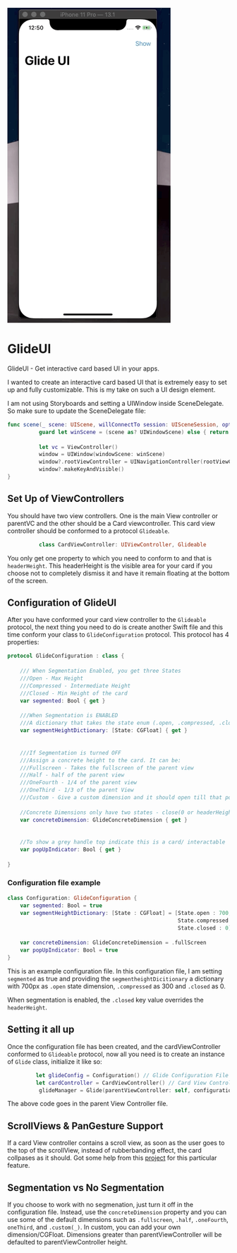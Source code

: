 
![](glideuigif.gif)

# GlideUI
GlideUI - Get interactive card based UI in your apps.

I wanted to create an interactive card based UI that is extremely easy to set up and fully customizable. This is my take on such a UI design element. 

I am not using Storyboards and setting a UIWindow inside SceneDelegate. So make sure to update the SceneDelegate file:  

```swift
func scene(_ scene: UIScene, willConnectTo session: UISceneSession, options connectionOptions: UIScene.ConnectionOptions) {
          guard let winScene = (scene as? UIWindowScene) else { return }
          
          let vc = ViewController()
          window = UIWindow(windowScene: winScene)
          window?.rootViewController = UINavigationController(rootViewController: vc)
          window?.makeKeyAndVisible()
}
````

## Set Up of ViewControllers 

You should have two view controllers. One is the main View controller or parentVC and the other should be a Card viewcontroller. This card view controller should be conformed to a protocol `Glideable`. 

````Swift 
          class CardViewController: UIViewController, Glideable 
````

You only get one property to which you need to conform to and that is `headerHeight`. This headerHeight is the visible area for your card if you choose not to completely dismiss it and have it remain floating at the bottom of the screen. 

## Configuration of GlideUI

After you have conformed your card view controller to the `Glideable` protocol, the next thing you need to do is create another Swift file and this time conform your class to `GlideConfiguration` protocol. This protocol has 4 properties: 

````Swift
protocol GlideConfiguration : class {
    
    /// When Segmentation Enabled, you get three States
    ///Open - Max Height
    ///Compressed - Intermediate Height
    ///Closed - Min Height of the card
    var segmented: Bool { get }
    
    ///When Segmentation is ENABLED
    ///A dictionary that takes the state enum (.open, .compressed, .closed) & corresponding heights
    var segmentHeightDictionary: [State: CGFloat] { get }
    
    
    ///If Segmentation is turned OFF
    ///Assign a concrete height to the card. It can be:
    ///Fullscreen - Takes the fullscreen of the parent view
    ///Half - half of the parent view
    ///OneFourth - 1/4 of the parent view
    ///OneThird - 1/3 of the parent View
    ///Custom - Give a custom dimension and it should open till that point.

    //Concrete Dimensions only have two states - close(0 or headerHeight) or opened (selected from above options)
    var concreteDimension: GlideConcreteDimension { get }
    
    
    //To show a grey handle top indicate this is a card/ interactable
    var popUpIndicator: Bool { get }
   
}

````

### Configuration file example

````Swift
class Configuration: GlideConfiguration {
    var segmented: Bool = true
    var segmentHeightDictionary: [State : CGFloat] = [State.open : 700,
                                                      State.compressed : 300,
                                                      State.closed : 0]
    
    var concreteDimension: GlideConcreteDimension = .fullScreen
    var popUpIndicator: Bool = true
}
````

This is an example configuration file. In this configuration file, I am setting `segmented` as true and providing the `segmentheightDicitionary` a dictionary with 700px as `.open` state dimension, `.compressed` as 300 and `.closed` as 0. 

When segmentation is enabled, the `.closed` key value overrides the `headerHeight`. 

## Setting it all up 
Once the configuration file has been created, and the cardViewController conformed to `Glideable` protocol, now all you need is to create an instance of `Glide` class, initialize it like so:

````Swift
         let glideConfig = Configuration() // Glide Configuration File
         let cardController = CardViewController() // Card View Controller
          glideManager = Glide(parentViewController: self, configuration: glideConfig, card: cardController)
````

The above code goes in the parent View Controller file. 

## ScrollViews & PanGesture Support
If a card View controller contains a scroll view, as soon as the user goes to the top of the scrollView, instead of rubberbanding effect, the card collpases as it should. Got some help from this [project](https://medium.com/@phillfarrugia/re-creating-the-siri-shortcuts-drawer-interaction-9b2bc94e0b05) for this particular feature. 

## Segmentation vs No Segmentation 
If you choose to work with no segmenation, just turn it off in the configuration file. Instead, use the `concreteDimension` property and you can use some of the default dimensions such as `.fullscreen`, `.half`, `.oneFourth`, `oneThird`, and `.custom(_)`. In custom, you can add your own dimension/CGFloat. Dimensions greater than parentViewController will be defaulted to parentViewController height. 


